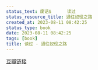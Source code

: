 ```yaml
---
status_text: 废话$      读过
status_resource_title: 通往奴役之路
created_at: 2023-08-11 08:42:25
status_type: book
date: 2023-08-11 08:42:25
tags: [book]
title: 读过 - 通往奴役之路
---
```

[豆瓣链接](https://book.douban.com/subject/1077528/)
